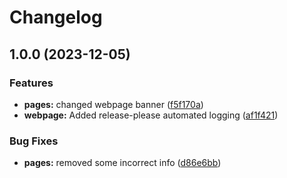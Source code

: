 # Changelog

## 1.0.0 (2023-12-05)


### Features

* **pages:** changed webpage banner ([f5f170a](https://github.com/tomlegler/change-log/commit/f5f170a7b6923f36d799c282c56ea5ad5d3ca878))
* **webpage:** Added release-please automated logging ([af1f421](https://github.com/tomlegler/change-log/commit/af1f42186062e85549bfdfc94c9bb30fd1ef25df))


### Bug Fixes

* **pages:** removed some incorrect info ([d86e6bb](https://github.com/tomlegler/change-log/commit/d86e6bbfab668b3e0d2e6f0668fd23de6ff95783))

